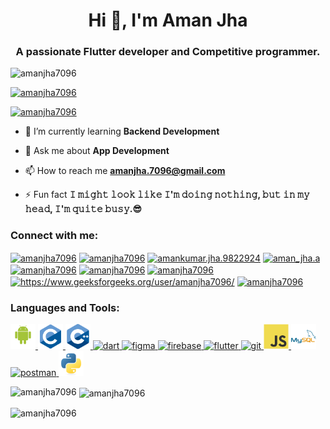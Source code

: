 <h1 align="center">Hi 👋, I'm Aman Jha</h1>
<h3 align="center">A passionate Flutter developer and Competitive programmer.</h3>

<p align="left"> <img src="https://komarev.com/ghpvc/?username=amanjha7096&label=Profile%20views&color=0e75b6&style=flat" alt="amanjha7096" /> </p>

<p align="left"> <a href="https://github.com/ryo-ma/github-profile-trophy"><img src="https://github-profile-trophy.vercel.app/?username=amanjha7096" alt="amanjha7096" /></a> </p>

<p align="left"> <a href="https://twitter.com/amanjha7096" target="blank"><img src="https://img.shields.io/twitter/follow/amanjha7096?logo=twitter&style=for-the-badge" alt="amanjha7096" /></a> </p>

- 🌱 I’m currently learning **Backend Development**

- 💬 Ask me about **App Development**

- 📫 How to reach me **amanjha.7096@gmail.com**

- ⚡ Fun fact **𝙸 𝚖𝚒𝚐𝚑𝚝 𝚕𝚘𝚘𝚔 𝚕𝚒𝚔𝚎 𝙸'𝚖 𝚍𝚘𝚒𝚗𝚐 𝚗𝚘𝚝𝚑𝚒𝚗𝚐, 𝚋𝚞𝚝 𝚒𝚗 𝚖𝚢 𝚑𝚎𝚊𝚍, 𝙸'𝚖 𝚚𝚞𝚒𝚝𝚎 𝚋𝚞𝚜𝚢.😎**

<h3 align="left">Connect with me:</h3>
<p align="left">
<a href="https://twitter.com/amanjha7096" target="blank"><img align="center" src="https://raw.githubusercontent.com/rahuldkjain/github-profile-readme-generator/master/src/images/icons/Social/twitter.svg" alt="amanjha7096" height="30" width="40" /></a>
<a href="https://linkedin.com/in/amanjha7096" target="blank"><img align="center" src="https://raw.githubusercontent.com/rahuldkjain/github-profile-readme-generator/master/src/images/icons/Social/linked-in-alt.svg" alt="amanjha7096" height="30" width="40" /></a>
<a href="https://fb.com/amankumar.jha.9822924" target="blank"><img align="center" src="https://raw.githubusercontent.com/rahuldkjain/github-profile-readme-generator/master/src/images/icons/Social/facebook.svg" alt="amankumar.jha.9822924" height="30" width="40" /></a>
<a href="https://instagram.com/aman_jha.a" target="blank"><img align="center" src="https://raw.githubusercontent.com/rahuldkjain/github-profile-readme-generator/master/src/images/icons/Social/instagram.svg" alt="aman_jha.a" height="30" width="40" /></a>
<a href="https://www.codechef.com/users/amanjha7096" target="blank"><img align="center" src="https://cdn.jsdelivr.net/npm/simple-icons@3.1.0/icons/codechef.svg" alt="amanjha7096" height="30" width="40" /></a>
<a href="https://codeforces.com/profile/amanjha7096" target="blank"><img align="center" src="https://raw.githubusercontent.com/rahuldkjain/github-profile-readme-generator/master/src/images/icons/Social/codeforces.svg" alt="amanjha7096" height="30" width="40" /></a>
<a href="https://www.leetcode.com/amanjha7096" target="blank"><img align="center" src="https://raw.githubusercontent.com/rahuldkjain/github-profile-readme-generator/master/src/images/icons/Social/leet-code.svg" alt="amanjha7096" height="30" width="40" /></a>
<a href="https://auth.geeksforgeeks.org/user/https://www.geeksforgeeks.org/user/amanjha7096/" target="blank"><img align="center" src="https://raw.githubusercontent.com/rahuldkjain/github-profile-readme-generator/master/src/images/icons/Social/geeks-for-geeks.svg" alt="https://www.geeksforgeeks.org/user/amanjha7096/" height="30" width="40" /></a>
<a href="https://discord.gg/amanjha7096" target="blank"><img align="center" src="https://raw.githubusercontent.com/rahuldkjain/github-profile-readme-generator/master/src/images/icons/Social/discord.svg" alt="amanjha7096" height="30" width="40" /></a>
</p>

<h3 align="left">Languages and Tools:</h3>
<p align="left"> <a href="https://developer.android.com" target="_blank" rel="noreferrer"> <img src="https://raw.githubusercontent.com/devicons/devicon/master/icons/android/android-original-wordmark.svg" alt="android" width="40" height="40"/> </a> <a href="https://www.cprogramming.com/" target="_blank" rel="noreferrer"> <img src="https://raw.githubusercontent.com/devicons/devicon/master/icons/c/c-original.svg" alt="c" width="40" height="40"/> </a> <a href="https://www.w3schools.com/cpp/" target="_blank" rel="noreferrer"> <img src="https://raw.githubusercontent.com/devicons/devicon/master/icons/cplusplus/cplusplus-original.svg" alt="cplusplus" width="40" height="40"/> </a> <a href="https://dart.dev" target="_blank" rel="noreferrer"> <img src="https://www.vectorlogo.zone/logos/dartlang/dartlang-icon.svg" alt="dart" width="40" height="40"/> </a> <a href="https://www.figma.com/" target="_blank" rel="noreferrer"> <img src="https://www.vectorlogo.zone/logos/figma/figma-icon.svg" alt="figma" width="40" height="40"/> </a> <a href="https://firebase.google.com/" target="_blank" rel="noreferrer"> <img src="https://www.vectorlogo.zone/logos/firebase/firebase-icon.svg" alt="firebase" width="40" height="40"/> </a> <a href="https://flutter.dev" target="_blank" rel="noreferrer"> <img src="https://www.vectorlogo.zone/logos/flutterio/flutterio-icon.svg" alt="flutter" width="40" height="40"/> </a> <a href="https://git-scm.com/" target="_blank" rel="noreferrer"> <img src="https://www.vectorlogo.zone/logos/git-scm/git-scm-icon.svg" alt="git" width="40" height="40"/> </a> <a href="https://developer.mozilla.org/en-US/docs/Web/JavaScript" target="_blank" rel="noreferrer"> <img src="https://raw.githubusercontent.com/devicons/devicon/master/icons/javascript/javascript-original.svg" alt="javascript" width="40" height="40"/> </a> <a href="https://www.mysql.com/" target="_blank" rel="noreferrer"> <img src="https://raw.githubusercontent.com/devicons/devicon/master/icons/mysql/mysql-original-wordmark.svg" alt="mysql" width="40" height="40"/> </a> <a href="https://postman.com" target="_blank" rel="noreferrer"> <img src="https://www.vectorlogo.zone/logos/getpostman/getpostman-icon.svg" alt="postman" width="40" height="40"/> </a> <a href="https://www.python.org" target="_blank" rel="noreferrer"> <img src="https://raw.githubusercontent.com/devicons/devicon/master/icons/python/python-original.svg" alt="python" width="40" height="40"/> </a> </p>

<p><img align="left" src="https://github-readme-stats.vercel.app/api/top-langs?username=amanjha7096&show_icons=true&locale=en&layout=compact" alt="amanjha7096" /></p>

<p>&nbsp;<img align="center" src="https://github-readme-stats.vercel.app/api?username=amanjha7096&show_icons=true&locale=en" alt="amanjha7096" /></p>

<p><img align="center" src="https://github-readme-streak-stats.herokuapp.com/?user=amanjha7096&" alt="amanjha7096" /></p>
